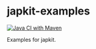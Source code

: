 # japkit-examples

[![Java CI with Maven](https://github.com/japkit/japkit-examples/actions/workflows/maven.yml/badge.svg)](https://github.com/japkit/japkit-examples/actions/workflows/maven.yml)

Examples for japkit.
